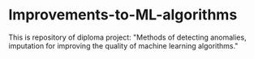 # Improvements-to-ML-algorithms
This is repository of diploma project: "Methods of detecting anomalies, imputation for improving the quality of machine learning algorithms."
